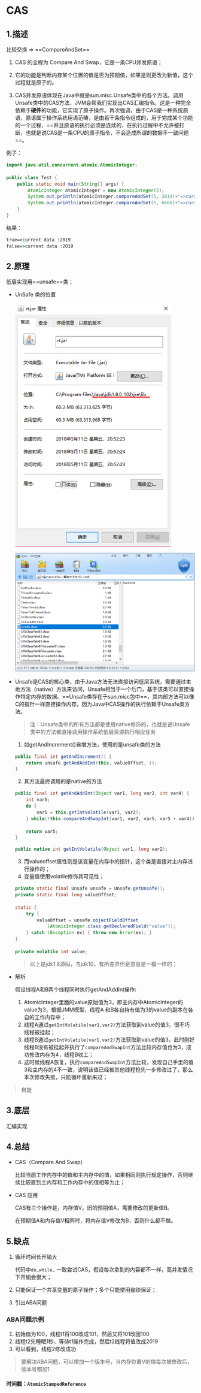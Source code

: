 # CAS

## 1.描述

比较交换 => ==CompareAndSet==

1. CAS 的全程为 Compare And Swap，它是一条CPU并发原语；

2. 它的功能是判断内存某个位置的值是否为预期值，如果是则更改为新值，这个过程就是原子的。

3. CAS并发原语体现在Java中就是sun.misc.Unsafe类中的各个方法。调用Unsafe类中的CAS方法，JVM会帮我们实现出CAS汇编指令。这是一种完全依赖于**硬件**的功能，它实现了原子操作。再次强调，由于CAS是一种系统原语，原语属于操作系统用语范畴，是由若干条指令组成的，用于完成某个功能的一个过程，==并且原语的执行必须是连续的，在执行过程中不允许被打断，也就是说CAS是一条CPU的原子指令，不会造成所谓的数据不一致问题==。

例子：

```java
import java.util.concurrent.atomic.AtomicInteger;

public class Test {
    public static void main(String[] args) {
        AtomicInteger atomicInteger = new AtomicInteger(5);
        System.out.println(atomicInteger.compareAndSet(5, 2019)+"=>current data :"+atomicInteger.get());
        System.out.println(atomicInteger.compareAndSet(5, 6666)+"=>current data :"+atomicInteger.get());
    }
}
```

结果：

```cmd
true=>current data :2019
false=>current data :2019
```

## 2.原理

低层实现用==unsafe==类；

- UnSafe 类的位置

  ![1565950147643](assets/1565950147643.png)

  ![1565950041231](assets/1565950041231.png)

- Unsafe是CAS的核心类，由于Java方法无法直接访问低层系统，需要通过本地方法（native）方法来访问，Unsafe相当于一个后门，基于该类可以直接操作特定内存的数据。==Unsafe类存在于sun.misc包中==，其内部方法可以像C的指针一样直接操作内存，因为Java中CAS操作的执行依赖于Unsafe类方法。

  > 注：Unsafe类中的所有方法都是使用native修饰的，也就是说Unsafe类中的方法都直接调用操作系统低层资源执行相应任务

  1. 如getAndIncrement()自增方法，使用的是unsafe类的方法

  ```java
  public final int getAndIncrement() {
      return unsafe.getAndAddInt(this, valueOffset, 1);
  }
  ```

  2. 其方法最终调用的是native的方法

  ```java
  public final int getAndAddInt(Object var1, long var2, int var4) {
      int var5;
      do {
          var5 = this.getIntVolatile(var1, var2);
      } while(!this.compareAndSwapInt(var1, var2, var5, var5 + var4));
  
      return var5;
  }
  ```

  ```java
  public native int getIntVolatile(Object var1, long var2);
  ```

  3. 而valueoffset属性则是该变量在内存中的指针，这个类是直接对主内存进行操作的；
  4. 变量值使用volatile修饰其可见性；

  ```java
  private static final Unsafe unsafe = Unsafe.getUnsafe();
  private static final long valueOffset;
  
  static {
      try {
          valueOffset = unsafe.objectFieldOffset
              (AtomicInteger.class.getDeclaredField("value"));
      } catch (Exception ex) { throw new Error(ex); }
  }
  
  private volatile int value;
  ```

  > 以上是jdk1.8源码，与jdk10，有所差异但是意思是一模一样的；

- 解析

  假设线程A和B两个线程同时执行getAndAddInt操作:

  1. AtomicInteger里面的value原始值为3，即主内存中AtomicInteger的value为3，根据JMM模型，线程A 和B各自持有值为3的value的副本在各自的工作内存中；
  2. 线程A通过`getIntVolatile(var1,var2)`方法获取到value的值3，很不巧线程被挂起；
  3. 线程B通过`getIntVolatile(var1,var2)`方法获取到value的值3，此时刚好线程B没有被挂起并执行了`compareAndSwapInt`方法比较内存值也为3，成功修改内存为4，线程B收工；
  4. 这时候线程A恢复，执行`compareAndSwapInt`方法比较，发现自己手里的值3和主内存的4不一致，说明该值已经被其他线程抢先一步修改过了，那么本次修改失败，只能循环重新来过；

> 自旋

## 3.底层

汇编实现

## 4.总结

- CAS（Compare And Swap）

  比较当前工作内存中的值和主内存中的值，如果相同则执行规定操作，否则继续比较直到主内存和工作内存中的值相等为止；

- CAS 应用

  CAS有三个操作是，内存值V，旧的预期值A，需要修改的更新值B。

  在预期值A和内存值V相同时，将内存值V修改为B，否则什么都不做。

## 5.缺点

1. 循环时间长开销大

   代码中`do…while…` 一致尝试CAS，假设每次拿到的内容都不一样，高并发情况下开销会很大；

2. 只能保证一个共享变量的原子操作；多个只能使用枷锁保证；

3. 引出ABA问题

### ABA问题示例

1. 初始值为100，线程t1将100改成101，然后又将101改回100
2. 线程t2先睡眠1秒，等待t1操作完成，然后t2线程将值改成2019
3. 可以看到，线程2修改成功

> 要解决ABA问题，可以增加一个版本号，当内存位置V的值每次被修改后，版本号都加1

#### 时间戳：`AtomicStampedReference`